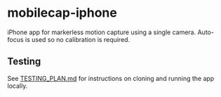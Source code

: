 # mobilecap-iphone

iPhone app for markerless motion capture using a single camera. Auto-focus is used so no calibration is required.

## Testing
See [TESTING_PLAN.md](TESTING_PLAN.md) for instructions on cloning and running the app locally.
